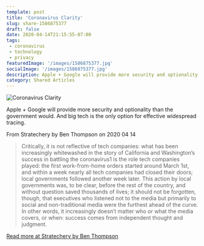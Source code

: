 ```yaml
---
template: post
title: 'Coronavirus Clarity'
slug: share-1586875377
draft: false
date: 2020-04-14T21:15:55-07:00
tags:
 - coronavirus
 - technology
 - privacy
featuredImage: '/images/1586875377.jpg'
socialImage: '/images/1586875377.jpg'
description: Apple + Google will provide more security and optionality than the government would. And big tech is the only option for effective widespread tracing.
category: Shared Articles
---
```

![Coronavirus Clarity]('/images/1586875377.jpg')

Apple + Google will provide more security and optionality than the government would. And big tech is the only option for effective widespread tracing.

From Stratechery by Ben Thompson on 2020 04 14
> Critically, it is not reflective of tech companies: what has been increasingly whitewashed in the story of California and Washington’s success in battling the coronavirus1 is the role tech companies played: the first work-from-home orders started around March 1st, and within a week nearly all tech companies had closed their doors; local governments followed another week later.
This action by local governments was, to be clear, before the rest of the country, and without question saved thousands of lives; it should not be forgotten, though, that executives who listened not to the media but primarily to social and non-traditional media were the furthest ahead of the curve. In other words, it increasingly doesn’t matter who or what the media covers, or when: success comes from independent thought and judgment.

[Read more at Stratechery by Ben Thompson](https://stratechery.com/2020/coronavirus-clarity/)
